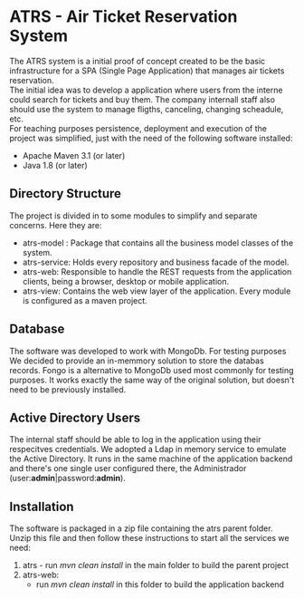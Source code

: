 # ATRS - Air Ticket Reservation System  
The ATRS system is a initial proof of concept created to be the basic infrastructure for a SPA (Single Page Application) that manages air tickets reservation.  
The initial idea was to develop a application where users from the interne could search for tickets and buy them. The company internall staff also should use the system to manage fligths, canceling, changing scheadule, etc.  
For teaching purposes persistence, deployment and execution of the project was simplified, just with the need of the following software installed:  
- Apache Maven 3.1 (or later)
- Java 1.8 (or later)

## Directory Structure
The project is divided in to some modules to simplify and separate concerns. Here they are:
- atrs-model : Package that contains all the business model classes of the system.
- atrs-service: Holds every repository and business facade of the model.
- atrs-web: Responsible to handle the REST requests from the application clients, being a browser, desktop or mobile application.
- atrs-view: Contains the web view layer of the application.
Every module is configured as a maven project.    

## Database
The software was developed to work with MongoDb. For testing purposes We decided to provide an in-memmory solution to store the databas records. Fongo is a alternative to MongoDb used most commonly for testing purposes. It works exactly the same way of the original solution, but doesn't need to be previously installed. 

## Active Directory Users
The internal staff should be able to log in the application using their respecitves credentials. We adopted a Ldap in memory service to emulate the Active Directory. It runs in the same machine of the application backend and there's one single user configured there, the Administrador (user:**admin**|password:**admin**).

## Installation
The software is packaged in a zip file containing the atrs parent folder. Unzip this file and then follow these instructions to start all the services we need:

1. atrs - run *mvn clean install* in the main folder to build the parent project
2. atrs-web:
    - run _*mvn clean install*_ in this folder to build the application backend
